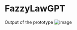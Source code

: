 # FazzyLawGPT

Output of the prototype
![image](https://github.com/abdul-code22/FazzyLawGPT/assets/76870778/9dafed07-535a-4d12-b261-6292bbd6993d)
